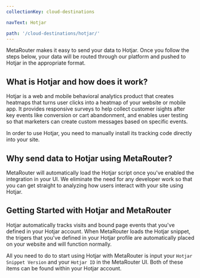 ```yaml
---
collectionKey: cloud-destinations

navText: Hotjar

path: '/cloud-destinations/hotjar/'
---
```


MetaRouter makes it easy to send your data to Hotjar. Once you follow the steps below, your data will be routed through our platform and pushed to Hotjar in the appropriate format.

## What is Hotjar and how does it work?

Hotjar is a web and mobile behavioral analytics product that creates heatmaps that turns user clicks into a heatmap of your website or mobile app. It provides responsive surveys to help collect customer isights after key events like conversion or cart abandonment, and enables user testing so that marketers can create custom messages based on specific events.

In order to use Hotjar, you need to manually install its tracking code directly into your site.

## Why send data to Hotjar using MetaRouter?

MetaRouter will automatically load the Hotjar script once you've enabled the integration in your UI. We eliminate the need for any developer work so that you can get straight to analyzing how users interact with your site using Hotjar.

## Getting Started with Hotjar and MetaRouter

Hotjar automatically tracks visits and bound page events that you've defined in your Hotjar account. When MetaRouter loads the Hotjar snippet, the trigers that you've defined in your Hotjar profile are automatically placed on your website and will function normally.

All you need to do to start using Hotjar with MetaRouter is input your `Hotjar Snippet Version` and your `Hotjar ID` in the MetaRouter UI. Both of these items can be found within your Hotjar account.
